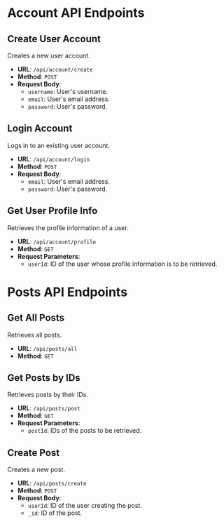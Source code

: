 # Account API Endpoints

## Create User Account

Creates a new user account.

- **URL**: `/api/account/create`
- **Method**: `POST`
- **Request Body**:
  - `username`: User's username.
  - `email`: User's email address.
  - `password`: User's password.

## Login Account

Logs in to an existing user account.

- **URL**: `/api/account/login`
- **Method**: `POST`
- **Request Body**:
  - `email`: User's email address.
  - `password`: User's password.

## Get User Profile Info

Retrieves the profile information of a user.

- **URL**: `/api/account/profile`
- **Method**: `GET`
- **Request Parameters**:
  - `userId`: ID of the user whose profile information is to be retrieved.

# Posts API Endpoints

## Get All Posts

Retrieves all posts.

- **URL**: `/api/posts/all`
- **Method**: `GET`

## Get Posts by IDs

Retrieves posts by their IDs.

- **URL**: `/api/posts/post`
- **Method**: `GET`
- **Request Parameters**:
  - `postId`: IDs of the posts to be retrieved.

## Create Post

Creates a new post.

- **URL**: `/api/posts/create`
- **Method**: `POST`
- **Request Body**:
  - `userId`: ID of the user creating the post.
  - `_id`: ID of the post.
